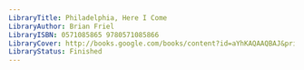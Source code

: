 ```yaml
---
LibraryTitle: Philadelphia, Here I Come
LibraryAuthor: Brian Friel
LibraryISBN: 0571085865 9780571085866
LibraryCover: http://books.google.com/books/content?id=aYhKAQAAQBAJ&printsec=frontcover&img=1&zoom=1&source=gbs_api
LibraryStatus: Finished
---
```

